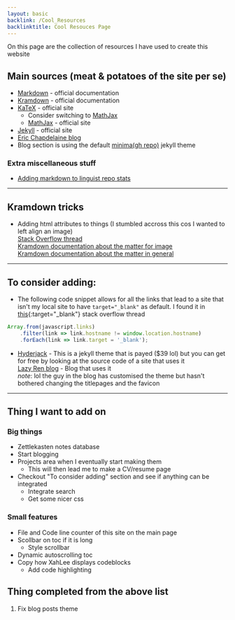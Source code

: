 ```yaml
---
layout: basic
backlink: /Cool_Resources
backlinktitle: Cool Resouces Page
---
```

On this page are the collection of resources I have used to create this website

## Main sources (meat & potatoes of the site per se)

* [Markdown](https://daringfireball.net/projects/markdown/) - official documentation
* [Kramdown](https://kramdown.gettalong.org/) - official documentation
* [KaTeX](https://katex.org/) - official site
	* Consider switching to [MathJax](https://kramdown.gettalong.org/math_engine/mathjax.html)
	* [MathJax](https://www.mathjax.org/) - official site
* [Jekyll](https://jekyllrb.com/) - official site
* [Eric Chapdelaine blog](https://ericchapdelaine.com/)
* Blog section is using the default [minima(gh repo)](https://github.com/jekyll/minima) jekyll theme

### Extra miscellaneous stuff

* [Adding markdown to linguist repo stats](https://joshuatz.com/posts/2019/how-to-get-github-to-recognize-a-pure-markdown-repo/)

---
## Kramdown tricks

* Adding html attributes to things (I stumbled accross this cos I wanted to left align an image)\
[Stack Overflow thread](https://stackoverflow.com/questions/23819197/jekyll-blog-post-centering-images)\
[Kramdown documentation about the matter for image](https://kramdown.gettalong.org/syntax.html#images)\
[Kramdown documentation about the matter in general](https://kramdown.gettalong.org/syntax.html#attribute-list-definitions)

---

## To consider adding:

* The following code snippet allows for all the links that lead to a site that isn't my local site to have `target="_blank"` as default.
I found it in [this](https://stackoverflow.com/questions/4425198/can-i-create-links-with-target-blank-in-markdown){:target="_blank"} stack overflow thread
```js
Array.from(javascript.links)
    .filter(link => link.hostname != window.location.hostname)
    .forEach(link => link.target = '_blank');
```

* [Hyderjack](https://hydejack.com/) - This is a jekyll theme that is payed ($39 lol) but you can get for free by looking at the source code of a site that uses it\
[Lazy Ren blog](https://github.com/LazyRen/LazyRen.github.io) - Blog that uses it\
*note*: lol the guy in the blog has customised the theme but hasn't bothered changing the titlepages and the favicon

---

## Thing I want to add on

### Big things
* Zettlekasten notes database
* Start blogging
* Projects area when I eventually start making them
	* This will then lead me to make a CV/resume page
* Checkout "To consider adding" section and see if anything can be integrated
	* Integrate search
	* Get some nicer css

### Small features
* File and Code line counter of this site on the main page
* Scollbar on toc if it is long
	* Style scrollbar
* Dynamic autoscrolling toc
* Copy how XahLee displays codeblocks
	* Add code highlighting

## Thing completed from the above list

1. Fix blog posts theme
